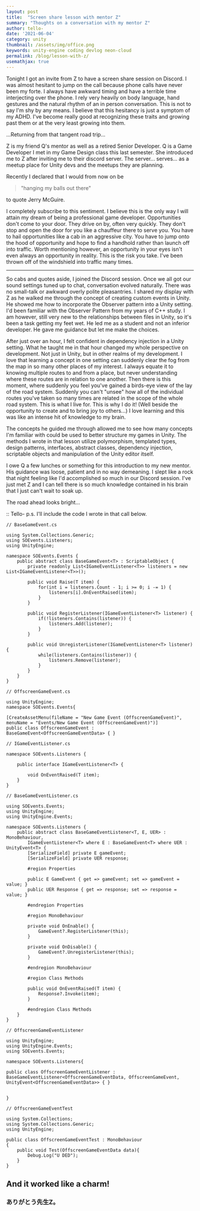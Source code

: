 ```yaml
---
layout: post
title:  "Screen share lesson with mentor Z"
summary: "Thoughts on a conversation with my mentor Z"
author: tello-
date: '2021-06-04'
category: unity
thumbnail: /assets/img/office.png
keywords: unity-engine coding devlog neon-cloud
permalink: /blog/lesson-with-z/
usemathjax: true
---
```


Tonight I got an invite from Z to have a screen share session on Discord. I was almost hesitant to jump on the call because phone calls have never been my forte. I always have awkward timing and have a terrible time interjecting over the phone. I rely very heavily on body language, hand gestures and the natural rhythm of an in person conversation. This is not to say I'm shy by any means. I believe that this hesitancy is just a symptom of my ADHD. I've become really good at recognizing these traits and growing past them or at the very least growing into them.
 
...Returning from that tangent road trip...
    
Z is my friend Q's mentor as well as a retired Senior Developer. Q is a Game Developer I met in my Game Design class this last semester. She introduced me to Z after inviting me to their discord server. The server... serves... as a meetup place for Unity devs and the meetups they are planning.
 
Recently I declared that I would from now on be 

> "hanging my balls out there"
 
to quote Jerry McGuire. 

I completely subscribe to this sentiment. I believe this is the only way I will attain my dream of being a professional game developer. Opportunities don't come to your door. They drive on by, often very quickly. They don't stop and open the door for you like a chauffeur there to serve you. You have to hail opportunities like a cab in an aggressive city. You have to jump onto the hood of opportunity and hope to find a handhold rather than launch off into traffic. Worth mentioning however, an opportunity in your eyes isn't even always an opportunity in reality. This is the risk you take. I've been thrown off of the windshield into traffic many times.
 
---

So cabs and quotes aside, I joined the Discord session. Once we all got our sound settings tuned up to chat, conversation evolved naturally. There was no small-talk or awkward overly polite pleasantries. I shared my display with Z as he walked me through the concept of creating custom events in Unity. He showed me how to incorporate the Observer pattern into a Unity setting. I'd been familiar with the Observer Pattern from my years of C++ study. I am however, still very new to the relationships between files in Unity, so it's been a task getting my feet wet. He led me as a student and not an inferior developer. He gave me guidance but let me make the choices.
 
After just over an hour, I felt confident in dependency injection in a Unity setting. What he taught me in that hour changed my whole perspective on development. Not just in Unity, but in other realms of my development. I love that learning a concept in one setting can suddenly clear the fog from the map in so many other places of my interest. I always equate it to knowing multiple routes to and from a place, but never understanding where these routes are in relation to one another. Then there is this moment, where suddenly you feel you've gained a birds-eye view of the lay of the road system. Suddenly you can't "unsee" how all of the individual routes you've taken so many times are related in the scope of the whole road system. This is what I live for. This is why I do it! (Well beside the opportunity to create and to bring joy to others...) I love learning and this was like an intense hit of knowledge to my brain.
 
The concepts he guided me through allowed me to see how many concepts I'm familiar with could be used to better structure my games in Unity. The methods I wrote in that lesson utilize polymorphism, templated types, design patterns, interfaces, abstract classes, dependency injection, scriptable objects and manipulation of the Unity editor itself.
 
I owe Q a few lunches or something for this introduction to my new mentor. His guidance was loose, patient and in no way demeaning. I slept like a rock that night feeling like I'd accomplished so much in our Discord session. I've just met Z and I can tell there is so much knowledge contained in his brain that I just can't wait to soak up.
 
The road ahead looks bright...
 
:: Tello-
    p.s. I'll include the code I wrote in that call below.

```
// BaseGameEvent.cs

using System.Collections.Generic;
using SOEvents.Listeners;
using UnityEngine;

namespace SOEvents.Events {
    public abstract class BaseGameEvent<T> : ScriptableObject {
        private readonly List<IGameEventListener<T>> listeners = new List<IGameEventListener<T>>();

        public void Raise(T item) {
            for(int i = listeners.Count - 1; i >= 0; i -= 1) {
                listeners[i].OnEventRaised(item);
            }
        }

        public void RegisterListener(IGameEventListener<T> listener) {
            if(!listeners.Contains(listener)) {
                listeners.Add(listener);
            }
        }

        public void UnregisterListener(IGameEventListener<T> listener) {
            while(listeners.Contains(listener)) {
                listeners.Remove(listener);
            }
        }
    }
}
```

```
// OffscreenGameEvent.cs

using UnityEngine;
namespace SOEvents.Events{

[CreateAssetMenu(fileName = "New Game Event (OffscreenGameEvent)", menuName = "Events/New Game Event (OffscreenGameEvent)")]
public class OffscreenGameEvent : BaseGameEvent<OffscreenGameEventData> { }
```
```
// IGameEventListener.cs

namespace SOEvents.Listeners {

    public interface IGameEventListener<T> {

        void OnEventRaised(T item);
    }
}
```

```
// BaseGameEventListener.cs

using SOEvents.Events;
using UnityEngine;
using UnityEngine.Events;

namespace SOEvents.Listeners {
    public abstract class BaseGameEventListener<T, E, UER> : MonoBehaviour,
        IGameEventListener<T> where E : BaseGameEvent<T> where UER : UnityEvent<T> {
        [SerializeField] private E gameEvent;
        [SerializeField] private UER response;

        #region Properties

        public E GameEvent { get => gameEvent; set => gameEvent = value; }
        public UER Response { get => response; set => response = value; }

        #endregion Properties

        #region MonoBehaviour

        private void OnEnable() {
            GameEvent?.RegisterListener(this);
        }

        private void OnDisable() {
            GameEvent?.UnregisterListener(this);
        }

        #endregion MonoBehaviour

        #region Class Methods

        public void OnEventRaised(T item) {
            Response?.Invoke(item);
        }

        #endregion Class Methods
    }
}
```

```
// OffscreenGameEventListener

using UnityEngine;
using UnityEngine.Events;
using SOEvents.Events;

namespace SOEvents.Listeners{
    
public class OffscreenGameEventListener : BaseGameEventListener<OffscreenGameEventData, OffscreenGameEvent, UnityEvent<OffscreenGameEventData>> { }


}
```

``` 
// OffscreenGameEventTest

using System.Collections;
using System.Collections.Generic;
using UnityEngine;

public class OffscreenGameEventTest : MonoBehaviour
{
    public void Test(OffscreenGameEventData data){
        Debug.Log("U DED");
    }
}
```

## And it worked like a charm!
### ありがとう先生Z。



